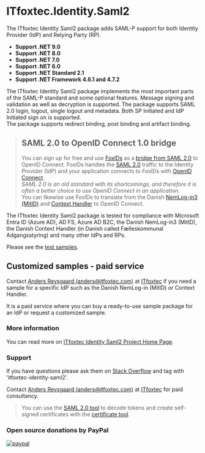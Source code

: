 # ITfoxtec.Identity.Saml2

The ITfoxtec Identity Saml2 package adds SAML-P support for both Identity Provider (IdP) and Relying Party (RP).

* **Support .NET 9.0**
* **Support .NET 8.0**
* **Support .NET 7.0**
* **Support .NET 6.0**
* **Support .NET Standard 2.1**
* **Support .NET Framework 4.6.1 and 4.7.2**

The ITfoxtec Identity Saml2 package implements the most important parts of the SAML-P standard and some optional features. 
Message signing and validation as well as decryption is supported. The package supports SAML 2.0 login, logout, single 
logout and metadata. Both SP Initiated and IdP Initiated sign on is supported.  
The package supports redirect binding, post binding and artifact binding.

> ## SAML 2.0 to OpenID Connect 1.0 bridge
> You can sign up for free and use [FoxIDs](https://www.foxids.com) as a [bridge from SAML 2.0](https://www.foxids.com/docs/bridge) to OpenID Connect.
> FoxIDs handles the [SAML 2.0](https://www.foxids.com/docs/up-party-saml-2.0) traffic to the Identity Provider (IdP) and your application connects to FoxIDs with [OpenID Connect](https://www.foxids.com/docs/down-party-oidc).  
> *SAML 2.0 is an old standard with its shortcomings, and therefore it is often a better choice to use OpenID Connect in an application.*  
> You can likewise use FoxIDs to translate from the Danish [NemLog-in3 (MitID)](https://www.foxids.com/docs/up-party-howto-saml-2.0-nemlogin) and [Context Handler](https://www.foxids.com/docs/howto-saml-2.0-context-handler) to OpenID Connect.

The ITfoxtec Identity Saml2 package is tested for compliance with Microsoft Entra ID (Azure AD), AD FS, Azure AD B2C, the Danish NemLog-in3 (MitID), the Danish Context Handler (in Danish called Fælleskommunal Adgangsstyring) and many other IdPs and RPs.

Please see the [test samples](test).

## Customized samples - paid service
Contact [Anders Revsgaard (anders@itfoxtec.com)](mailto:anders@itfoxtec.com) at [ITfoxtec](https://www.itfoxtec.com) if you need a sample for a specific IdP such as the Danish NemLog-in (MitID) or Context Handler.

It is a paid service where you can buy a ready-to-use sample package for an IdP or request a customized sample.

### More information
You can read more on [ITfoxtec Identity Saml2 Project Home Page](https://itfoxtec.com/identitysaml2).

### Support
If you have questions please ask them on [Stack Overflow](https://stackoverflow.com/questions/tagged/itfoxtec-identity-saml2) and tag with 'itfoxtec-identity-saml2'.

Contact [Anders Revsgaard (anders@itfoxtec.com)](mailto:anders@itfoxtec.com) at [ITfoxtec](https://www.itfoxtec.com) for paid consultancy.

> You can use the [SAML 2.0 tool](https://www.foxids.com/tools/Saml) to decode tokens and create self-signed certificates with the [certificate tool](https://www.foxids.com/tools/Certificate).

### Open source donations by PayPal 
[![paypal](https://www.paypalobjects.com/en_US/i/btn/btn_donate_LG.gif)](https://www.paypal.com/donate/?hosted_button_id=QVQN5ZNP2RK4Y)
